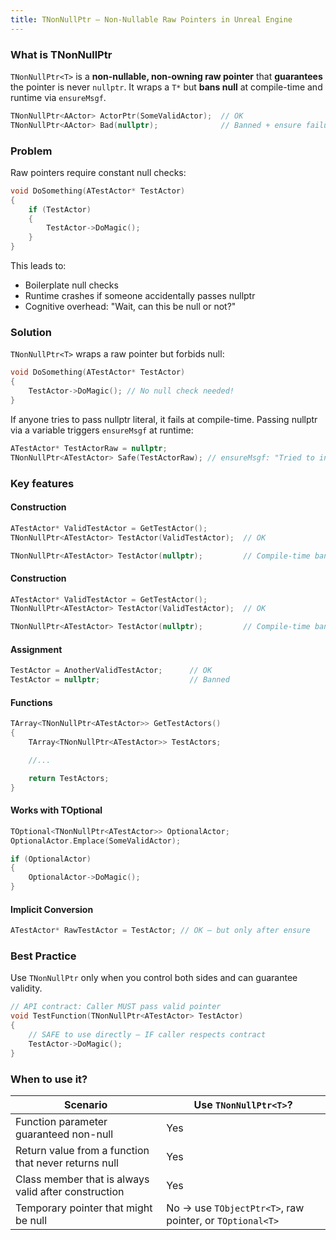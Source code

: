 ```yaml
---
title: TNonNullPtr — Non-Nullable Raw Pointers in Unreal Engine
---
```


<h3>What is TNonNullPtr</h3>

`TNonNullPtr<T>` is a **non-nullable, non-owning raw pointer** that **guarantees** the pointer is never `nullptr`. It wraps a `T*` but **bans null** at compile-time and runtime via `ensureMsgf`.

```c++
TNonNullPtr<AActor> ActorPtr(SomeValidActor);  // OK
TNonNullPtr<AActor> Bad(nullptr);              // Banned + ensure failure
```

<h3>Problem</h3>
Raw pointers require constant null checks:

```c++
void DoSomething(ATestActor* TestActor)
{
    if (TestActor)
    {
        TestActor->DoMagic();
    }
}
```

This leads to:
- Boilerplate null checks
- Runtime crashes if someone accidentally passes nullptr
- Cognitive overhead: "Wait, can this be null or not?"

<h3>Solution</h3>

`TNonNullPtr<T>` wraps a raw pointer but forbids null:

```c++
void DoSomething(ATestActor* TestActor)
{
    TestActor->DoMagic(); // No null check needed!
}
```

If anyone tries to pass nullptr literal, it fails at compile-time. Passing nullptr via a variable triggers `ensureMsgf` at runtime:
```c++
ATestActor* TestActorRaw = nullptr;
TNonNullPtr<ATestActor> Safe(TestActorRaw); // ensureMsgf: "Tried to initialize TNonNullPtr with a null pointer!"
```

<h3>Key features</h3>

<h4>Construction</h4>

```c++
ATestActor* ValidTestActor = GetTestActor();
TNonNullPtr<ATestActor> TestActor(ValidTestActor);  // OK

TNonNullPtr<ATestActor> TestActor(nullptr);         // Compile-time banned + ensure in debug
```

<h4>Construction</h4>

```c++
ATestActor* ValidTestActor = GetTestActor();
TNonNullPtr<ATestActor> TestActor(ValidTestActor);  // OK

TNonNullPtr<ATestActor> TestActor(nullptr);         // Compile-time banned + ensure in debug
```

<h4>Assignment</h4>

```c++
TestActor = AnotherValidTestActor;      // OK
TestActor = nullptr;                    // Banned
```

<h4>Functions</h4>

```c++
TArray<TNonNullPtr<ATestActor>> GetTestActors()
{
    TArray<TNonNullPtr<ATestActor>> TestActors;

    //...

    return TestActors;
}
```

<h4>Works with TOptional</h4>

```c++
TOptional<TNonNullPtr<ATestActor>> OptionalActor;
OptionalActor.Emplace(SomeValidActor);

if (OptionalActor)
{
    OptionalActor->DoMagic();
}
```

<h4>Implicit Conversion</h4>

```c++
ATestActor* RawTestActor = TestActor; // OK — but only after ensure
```

<h3>Best Practice</h3>

Use `TNonNullPtr` only when you control both sides and can guarantee validity.

```c++
// API contract: Caller MUST pass valid pointer
void TestFunction(TNonNullPtr<ATestActor> TestActor)
{
    // SAFE to use directly — IF caller respects contract
    TestActor->DoMagic();
}
```

<h3>When to use it?</h3>

| Scenario                                             | Use `TNonNullPtr<T>`?                                    |
|------------------------------------------------------|----------------------------------------------------------|
| Function parameter guaranteed non-null               | Yes                                                      |
| Return value from a function that never returns null | Yes                                                      |
| Class member that is always valid after construction | Yes                                                      |
| Temporary pointer that might be null                 | No → use `TObjectPtr<T>`, raw pointer, or `TOptional<T>` |
